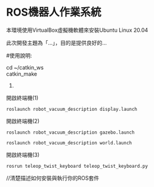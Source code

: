 # ROS機器人作業系統
本環境使用VirtualBox虛擬機軟體來安裝Ubuntu Linux 20.04

此次開發主題為「...」，目的是提供良好的...

#使用說明:

cd ~/catkin_ws  
catkin_make

1.
開啟終端機(1)
```
roslaunch robot_vacuum_description display.launch
```
開啟終端機(2) 
```
roslaunch robot_vacuum_description gazebo.launch
```

```
roslaunch robot_vacuum_description world.launch
```
開啟終端機(3)  
```
rosrun teleop_twist_keyboard teleop_twist_keyboard.py
``` 

//清楚描述如何安裝與執行你的ROS套件
